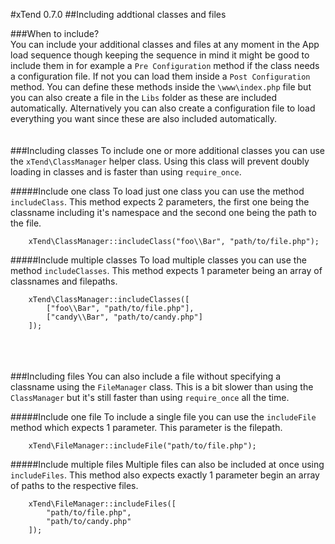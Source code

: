#xTend 0.7.0
##Including addtional classes and files

###When to include?  
You can include your additional classes and files at any moment in the App load sequence though keeping the sequence in mind it might be good to include them in for example a `Pre Configuration` method if the class needs a configuration file. If not you can load them inside a `Post Configuration` method. You can define these methods inside the `\www\index.php` file but you can also create a file in the `Libs` folder as these are included automatically. Alternatively you can also create a configuration file to load everything you want since these are also included automatically.
<br><br><br>
###Including classes
To include one or more additional classes you can use the `xTend\ClassManager` helper class. Using this class will prevent doubly loading in classes and is faster than using `require_once`.  

#####Include one class
To load just one class you can use the method `includeClass`. This method expects 2 parameters, the first one being the classname including it's namespace and the second one being the path to the file.
```
    xTend\ClassManager::includeClass("foo\\Bar", "path/to/file.php");
```

#####Include multiple classes
To load multiple classes you can use the method `includeClasses`. This method expects 1 parameter being an array of classnames and filepaths.
```
    xTend\ClassManager::includeClasses([
        ["foo\\Bar", "path/to/file.php"],
        ["candy\\Bar", "path/to/candy.php"]
    ]);
```
<br><br><br>
###Including files
You can also include a file without specifying a classname using the `FileManager` class. This is a bit slower than using the `ClassManager` but it's still faster than using `require_once` all the time.

#####Include one file
To include a single file you can use the `includeFile` method which expects 1 parameter. This parameter is the filepath.
```
    xTend\FileManager::includeFile("path/to/file.php");
```

#####Include multiple files
Multiple files can also be included at once using `includeFiles`. This method also expects exactly 1 parameter begin an array of paths to the respective files.
```
    xTend\FileManager::includeFiles([
        "path/to/file.php",
        "path/to/candy.php"
    ]);
```
